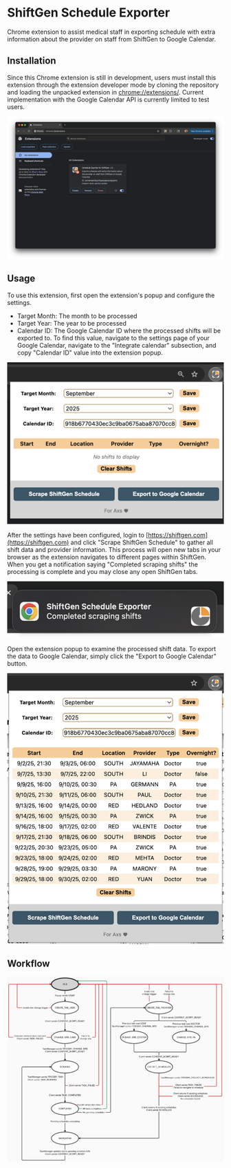 # ShiftGen Schedule Exporter
Chrome extension to assist medical staff in exporting schedule with extra information about the provider on staff from ShiftGen to Google Calendar.

## Installation
Since this Chrome extension is still in development, users must install this extension through the extension developer mode by cloning the repository and loading the unpacked extension in [chrome://extensions/](chrome://extensions/). Current implementation with the Google Calendar API is currently limited to test users.

![Installation](public/images/installation.png)

## Usage

To use this extension, first open the extension's popup and configure the settings.

* Target Month: The month to be processed
* Target Year: The year to be processed
* Calendar ID: The Google Calendar ID where the processed shifts will be exported to. To find this value, navigate to the settings page of your Google Calendar, navigate to the "Integrate calendar" subsection, and copy "Calendar ID" value into the extension popup.

<div style="text-align:center">
  <img src="public/images/configure_settings.png" alt="Configure settings" width="600" >
</div>

After the settings have been configured, login to [https://shiftgen.com](https://shiftgen.com) and click "Scrape ShiftGen Schedule" to gather all shift data and provider information. This process will open new tabs in your browser as the extension navigates to different pages within ShiftGen. When you get a notification saying "Completed scraping shifts" the processing is complete and you may close any open ShiftGen tabs. 

<div style="text-align:center">
  <img src="public/images/completed_notification.png" alt="Completed notification" width="600" >
</div>

Open the extension popup to examine the processed shift data. To export the data to Google Calendar, simply click the "Export to Google Calendar" button.

<div style="text-align:center">
  <img src="public/images/examine_shifts.png" alt="Examine shifts" width="600" >
</div>

## Workflow

<div style="text-align:center">
  <img src="public/images/workflow.png" alt="Scraping workflow" width="600" >
</div>